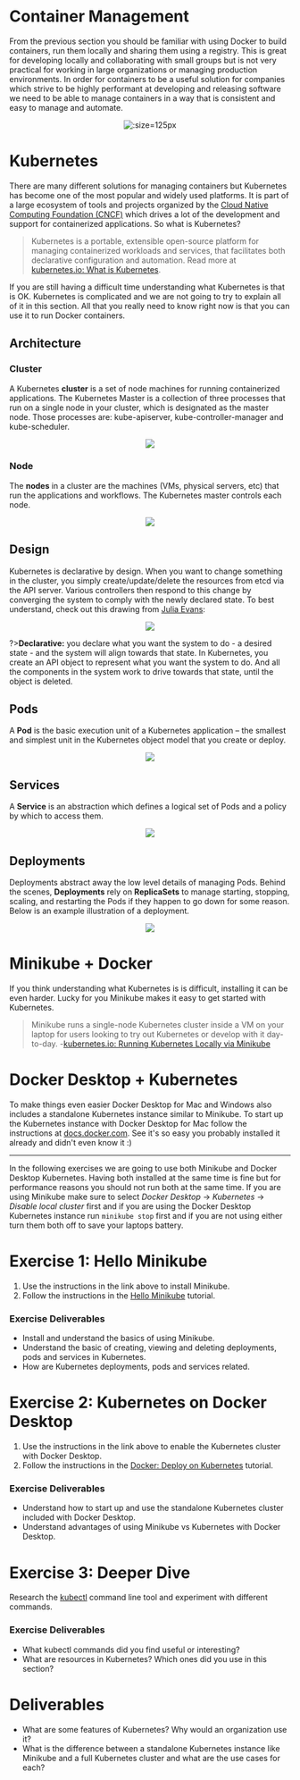 # Container Management

From the previous section you should be familiar with using Docker to build containers, run them locally and sharing them using a registry. This is great for developing locally and collaborating with small groups but is not very practical for working in large organizations or managing production environments. In order for containers to be a useful solution for companies which strive to be highly performant at developing and releasing software we need to be able to manage containers in a way that is consistent and easy to manage and automate.

<center>

![](img2/kubernetes.svg ':size=125px')

</center>

# Kubernetes

There are many different solutions for managing containers but Kubernetes has become one of the most popular and widely used platforms. It is part of a large ecosystem of tools and projects organized by the [Cloud Native Computing Foundation (CNCF)](https://www.cncf.io/) which drives a lot of the development and support for containerized applications. So what is Kubernetes?

> Kubernetes is a portable, extensible open-source platform for managing containerized workloads and services, that facilitates both declarative configuration and automation. Read more at [kubernetes.io: What is Kubernetes](https://kubernetes.io/docs/concepts/overview/what-is-kubernetes/).

If you are still having a difficult time understanding what Kubernetes is that is OK. Kubernetes is complicated and we are not going to try to explain all of it in this section. All that you really need to know right now is that you can use it to run Docker containers.


## Architecture

### Cluster

A Kubernetes **cluster** is a set of node machines for running containerized applications. The Kubernetes Master is a collection of three processes that run on a single node in your cluster, which is designated as the master node. Those processes are: kube-apiserver, kube-controller-manager and kube-scheduler.

<center>

![](img2/delivery-k8s-cluster.svg)

</center>

### Node
The **nodes** in a cluster are the machines (VMs, physical servers, etc) that run the applications and workflows. The Kubernetes master controls each node.
<center>

![](img2/delivery-k8s-node.svg)

</center>

## Design
Kubernetes is declarative by design. When you want to change something in the cluster, you simply create/update/delete the resources from etcd via the API server. Various controllers then respond to this change by converging the system to comply with the newly declared state. To best understand, check out this drawing from [Julia Evans](https://jvns.ca/blog/2017/06/04/learning-about-kubernetes/):

<center>

![](img2/delivery-k8s-design.png)

</center>

?>**Declarative:** you declare what you want the system to do - a desired state - and the system will align towards that state. In Kubernetes, you create an API object to represent what you want the system to do. And all the components in the system work to drive towards that state, until the object is deleted.

## Pods
A **Pod** is the basic execution unit of a Kubernetes application – the smallest and simplest unit in the Kubernetes object model that you create or deploy.

<center>

![](img2/delivery-k8s-pods.svg)

</center>

## Services
A **Service** is an abstraction which defines a logical set of Pods and a policy by which to access them.

<center>

![](img2/delivery-k8s-services.svg)

</center>

## Deployments

Deployments abstract away the low level details of managing Pods. Behind the scenes, **Deployments** rely on **ReplicaSets** to manage starting, stopping, scaling, and restarting the Pods if they happen to go down for some reason. Below is an example illustration of a deployment.

<center>

![](img2/delivery-k8s-deploy.gif)

</center>


# Minikube + Docker

If you think understanding what Kubernetes is is difficult, installing it can be even harder. Lucky for you Minikube makes it easy to get started with Kubernetes.

> Minikube runs a single-node Kubernetes cluster inside a VM on your laptop for users looking to try out Kubernetes or develop with it day-to-day. -[kubernetes.io: Running Kubernetes Locally via Minikube](https://kubernetes.io/docs/setup/minikube/)

# Docker Desktop + Kubernetes

To make things even easier Docker Desktop for Mac and Windows also includes a standalone Kubernetes instance similar to Minikube. To start up the Kubernetes instance with Docker Desktop for Mac follow the instructions at [docs.docker.com](https://docs.docker.com/docker-for-mac/#kubernetes). See it's so easy you probably installed it already and didn't even know it :)

---

In the following exercises we are going to use both Minikube and Docker Desktop Kubernetes. Having both installed at the same time is fine but for performance reasons you should not run both at the same time. If you are using Minikube make sure to select *Docker Desktop* -> *Kubernetes* -> *Disable local cluster* first and if you are using the Docker Desktop Kubernetes instance run `minikube stop` first and if you are not using either turn them both off to save your laptops battery.

# Exercise 1: Hello Minikube

1. Use the instructions in the link above to install Minikube.
2. Follow the instructions in the [Hello Minikube](https://kubernetes.io/docs/tutorials/hello-minikube/#) tutorial.

### Exercise Deliverables

- Install and understand the basics of using Minikube.
- Understand the basic of creating, viewing and deleting deployments, pods and services in Kubernetes.
- How are Kubernetes deployments, pods and services related.

# Exercise 2: Kubernetes on Docker Desktop

1. Use the instructions in the link above to enable the Kubernetes cluster with Docker Desktop.
2. Follow the instructions in the [Docker: Deploy on Kubernetes](https://docs.docker.com/docker-for-mac/kubernetes/) tutorial.

### Exercise Deliverables

- Understand how to start up and use the standalone Kubernetes cluster included with Docker Desktop.
- Understand advantages of using Minikube vs Kubernetes with Docker Desktop.

# Exercise 3: Deeper Dive

Research the [kubectl](https://kubernetes.io/docs/reference/kubectl/overview/) command line tool and experiment with different commands.

### Exercise Deliverables

- What kubectl commands did you find useful or interesting?
- What are resources in Kubernetes? Which ones did you use in this section?

# Deliverables

- What are some features of Kubernetes? Why would an organization use it?
- What is the difference between a standalone Kubernetes instance like Minikube and a full Kubernetes cluster and what are the use cases for each?
